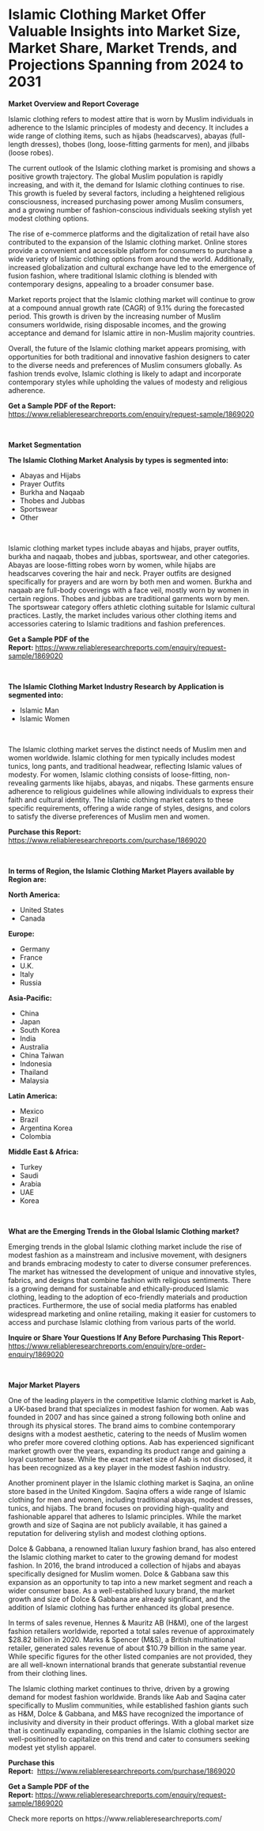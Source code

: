 <p><h1>Islamic Clothing Market Offer Valuable Insights into Market Size, Market Share, Market Trends, and Projections Spanning from 2024 to 2031</h1></p><p><strong>Market Overview and Report Coverage</strong></p>
<p><p>Islamic clothing refers to modest attire that is worn by Muslim individuals in adherence to the Islamic principles of modesty and decency. It includes a wide range of clothing items, such as hijabs (headscarves), abayas (full-length dresses), thobes (long, loose-fitting garments for men), and jilbabs (loose robes).</p><p>The current outlook of the Islamic clothing market is promising and shows a positive growth trajectory. The global Muslim population is rapidly increasing, and with it, the demand for Islamic clothing continues to rise. This growth is fueled by several factors, including a heightened religious consciousness, increased purchasing power among Muslim consumers, and a growing number of fashion-conscious individuals seeking stylish yet modest clothing options.</p><p>The rise of e-commerce platforms and the digitalization of retail have also contributed to the expansion of the Islamic clothing market. Online stores provide a convenient and accessible platform for consumers to purchase a wide variety of Islamic clothing options from around the world. Additionally, increased globalization and cultural exchange have led to the emergence of fusion fashion, where traditional Islamic clothing is blended with contemporary designs, appealing to a broader consumer base.</p><p>Market reports project that the Islamic clothing market will continue to grow at a compound annual growth rate (CAGR) of 9.1% during the forecasted period. This growth is driven by the increasing number of Muslim consumers worldwide, rising disposable incomes, and the growing acceptance and demand for Islamic attire in non-Muslim majority countries.</p><p>Overall, the future of the Islamic clothing market appears promising, with opportunities for both traditional and innovative fashion designers to cater to the diverse needs and preferences of Muslim consumers globally. As fashion trends evolve, Islamic clothing is likely to adapt and incorporate contemporary styles while upholding the values of modesty and religious adherence.</p></p>
<p><strong>Get a Sample PDF of the Report:</strong> <a href="https://www.reliableresearchreports.com/enquiry/request-sample/1869020">https://www.reliableresearchreports.com/enquiry/request-sample/1869020</a></p>
<p>&nbsp;</p>
<p><strong>Market Segmentation</strong></p>
<p><strong>The Islamic Clothing Market Analysis by types is segmented into:</strong></p>
<p><ul><li>Abayas and Hijabs</li><li>Prayer Outfits</li><li>Burkha and Naqaab</li><li>Thobes and Jubbas</li><li>Sportswear</li><li>Other</li></ul></p>
<p>&nbsp;</p>
<p><p>Islamic clothing market types include abayas and hijabs, prayer outfits, burkha and naqaab, thobes and jubbas, sportswear, and other categories. Abayas are loose-fitting robes worn by women, while hijabs are headscarves covering the hair and neck. Prayer outfits are designed specifically for prayers and are worn by both men and women. Burkha and naqaab are full-body coverings with a face veil, mostly worn by women in certain regions. Thobes and jubbas are traditional garments worn by men. The sportswear category offers athletic clothing suitable for Islamic cultural practices. Lastly, the market includes various other clothing items and accessories catering to Islamic traditions and fashion preferences.</p></p>
<p><strong>Get a Sample PDF of the Report:</strong>&nbsp;<a href="https://www.reliableresearchreports.com/enquiry/request-sample/1869020">https://www.reliableresearchreports.com/enquiry/request-sample/1869020</a></p>
<p>&nbsp;</p>
<p><strong>The Islamic Clothing Market Industry Research by Application is segmented into:</strong></p>
<p><ul><li>Islamic Man</li><li>Islamic Women</li></ul></p>
<p>&nbsp;</p>
<p><p>The Islamic clothing market serves the distinct needs of Muslim men and women worldwide. Islamic clothing for men typically includes modest tunics, long pants, and traditional headwear, reflecting Islamic values of modesty. For women, Islamic clothing consists of loose-fitting, non-revealing garments like hijabs, abayas, and niqabs. These garments ensure adherence to religious guidelines while allowing individuals to express their faith and cultural identity. The Islamic clothing market caters to these specific requirements, offering a wide range of styles, designs, and colors to satisfy the diverse preferences of Muslim men and women.</p></p>
<p><strong>Purchase this Report:</strong>&nbsp; <a href="https://www.reliableresearchreports.com/purchase/1869020">https://www.reliableresearchreports.com/purchase/1869020</a></p>
<p>&nbsp;</p>
<p><strong>In terms of Region, the Islamic Clothing Market Players available by Region are:</strong></p>
<p>
    <p> <strong> North America: </strong>
        <ul>
            <li>United States</li>
            <li>Canada</li>
        </ul>
        </p> 
    <p> <strong> Europe: </strong>
        <ul>
            <li>Germany</li>
            <li>France</li>
            <li>U.K.</li>
            <li>Italy</li>
            <li>Russia</li>
        </ul>
        </p> 
    <p> <strong> Asia-Pacific: </strong>
        <ul>
            <li>China</li>
            <li>Japan</li>
            <li>South Korea</li>
            <li>India</li>
            <li>Australia</li>
            <li>China Taiwan</li>
            <li>Indonesia</li>
            <li>Thailand</li>
            <li>Malaysia</li>
        </ul>
        </p> 
    <p> <strong> Latin America: </strong>
        <ul>
            <li>Mexico</li>
            <li>Brazil</li>
            <li>Argentina Korea</li>
            <li>Colombia</li>
        </ul>
        </p> 
    <p> <strong> Middle East & Africa: </strong>
        <ul>
            <li>Turkey</li>
            <li>Saudi</li>
            <li>Arabia</li>
            <li>UAE</li>
            <li>Korea</li>
        </ul>
    </p>
    </p>
<p>&nbsp;</p>
<p><strong>What are the Emerging Trends in the Global Islamic Clothing market?</strong></p>
<p><p>Emerging trends in the global Islamic clothing market include the rise of modest fashion as a mainstream and inclusive movement, with designers and brands embracing modesty to cater to diverse consumer preferences. The market has witnessed the development of unique and innovative styles, fabrics, and designs that combine fashion with religious sentiments. There is a growing demand for sustainable and ethically-produced Islamic clothing, leading to the adoption of eco-friendly materials and production practices. Furthermore, the use of social media platforms has enabled widespread marketing and online retailing, making it easier for customers to access and purchase Islamic clothing from various parts of the world.</p></p>
<p><strong>Inquire or Share Your Questions If Any Before Purchasing This Report</strong>- <a href="https://www.reliableresearchreports.com/enquiry/pre-order-enquiry/1869020">https://www.reliableresearchreports.com/enquiry/pre-order-enquiry/1869020</a></p>
<p>&nbsp;</p>
<p><strong>Major Market Players</strong></p>
<p><p>One of the leading players in the competitive Islamic clothing market is Aab, a UK-based brand that specializes in modest fashion for women. Aab was founded in 2007 and has since gained a strong following both online and through its physical stores. The brand aims to combine contemporary designs with a modest aesthetic, catering to the needs of Muslim women who prefer more covered clothing options. Aab has experienced significant market growth over the years, expanding its product range and gaining a loyal customer base. While the exact market size of Aab is not disclosed, it has been recognized as a key player in the modest fashion industry.</p><p>Another prominent player in the Islamic clothing market is Saqina, an online store based in the United Kingdom. Saqina offers a wide range of Islamic clothing for men and women, including traditional abayas, modest dresses, tunics, and hijabs. The brand focuses on providing high-quality and fashionable apparel that adheres to Islamic principles. While the market growth and size of Saqina are not publicly available, it has gained a reputation for delivering stylish and modest clothing options.</p><p>Dolce & Gabbana, a renowned Italian luxury fashion brand, has also entered the Islamic clothing market to cater to the growing demand for modest fashion. In 2016, the brand introduced a collection of hijabs and abayas specifically designed for Muslim women. Dolce & Gabbana saw this expansion as an opportunity to tap into a new market segment and reach a wider consumer base. As a well-established luxury brand, the market growth and size of Dolce & Gabbana are already significant, and the addition of Islamic clothing has further enhanced its global presence.</p><p>In terms of sales revenue, Hennes & Mauritz AB (H&M), one of the largest fashion retailers worldwide, reported a total sales revenue of approximately $28.82 billion in 2020. Marks & Spencer (M&S), a British multinational retailer, generated sales revenue of about $10.79 billion in the same year. While specific figures for the other listed companies are not provided, they are all well-known international brands that generate substantial revenue from their clothing lines.</p><p>The Islamic clothing market continues to thrive, driven by a growing demand for modest fashion worldwide. Brands like Aab and Saqina cater specifically to Muslim communities, while established fashion giants such as H&M, Dolce & Gabbana, and M&S have recognized the importance of inclusivity and diversity in their product offerings. With a global market size that is continually expanding, companies in the Islamic clothing sector are well-positioned to capitalize on this trend and cater to consumers seeking modest yet stylish apparel.</p></p>
<p><strong>Purchase this Report:</strong>&nbsp;&nbsp;<a href="https://www.reliableresearchreports.com/purchase/1869020">https://www.reliableresearchreports.com/purchase/1869020</a></p>
<p></p>
<p><strong>Get a Sample PDF of the Report:</strong>&nbsp;<a href="https://www.reliableresearchreports.com/enquiry/request-sample/1869020">https://www.reliableresearchreports.com/enquiry/request-sample/1869020</a></p>
<p>Check more reports on https://www.reliableresearchreports.com/</p>